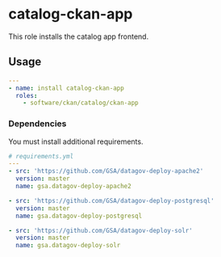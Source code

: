 # catalog-ckan-app

This role installs the catalog app frontend.

## Usage

```yaml
---
- name: install catalog-ckan-app
  roles:
    - software/ckan/catalog/ckan-app
```

### Dependencies

You must install additional requirements.

```yaml
# requirements.yml
---
- src: 'https://github.com/GSA/datagov-deploy-apache2'
  version: master
  name: gsa.datagov-deploy-apache2

- src: 'https://github.com/GSA/datagov-deploy-postgresql'
  version: master
  name: gsa.datagov-deploy-postgresql

- src: 'https://github.com/GSA/datagov-deploy-solr'
  version: master
  name: gsa.datagov-deploy-solr
```